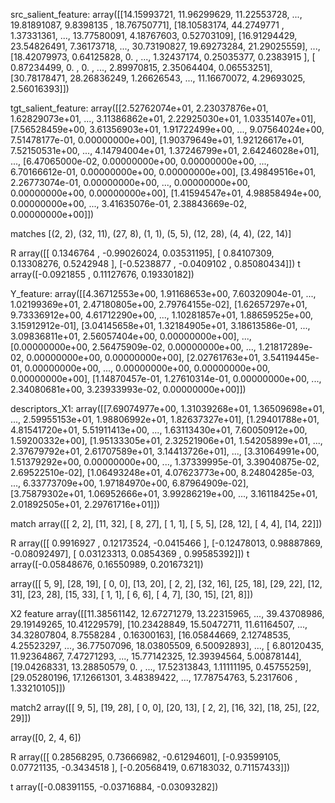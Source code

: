 src_salient_feature:
array([[14.15993721, 11.96299629, 11.22553728, ..., 19.81891087,
         9.8398135 , 18.76750771],
       [18.10583174, 44.2749771 ,  1.37331361, ..., 13.77580091,
         4.18767603,  0.52703109],
       [16.91294429, 23.54826491,  7.36173718, ..., 30.73190827,
        19.69273284, 21.29025559],
       ...,
       [18.42079973,  0.64125828,  0.        , ...,  1.32437174,
         0.25035377,  0.2383915 ],
       [ 0.87234499,  0.        ,  0.        , ...,  2.89970815,
         2.35064404,  0.06553251],
       [30.78178471, 28.26836249,  1.26626543, ..., 11.16670072,
         4.29693025,  2.56016393]])


tgt_salient_feature:
array([[2.52762074e+01, 2.23037876e+01, 1.62829073e+01, ...,
        3.11386862e+01, 2.22925030e+01, 1.03351407e+01],
       [7.56528459e+00, 3.61356903e+01, 1.91722499e+00, ...,
        9.07564024e+00, 7.51478177e-01, 0.00000000e+00],
       [1.90379649e+01, 1.92126617e+01, 7.52150531e+00, ...,
        4.14794004e+01, 1.37246799e+01, 2.64246028e+01],
       ...,
       [6.47065000e-02, 0.00000000e+00, 0.00000000e+00, ...,
        6.70166612e-01, 0.00000000e+00, 0.00000000e+00],
       [3.49849516e+01, 2.26773074e-01, 0.00000000e+00, ...,
        0.00000000e+00, 0.00000000e+00, 0.00000000e+00],
       [1.41594547e+01, 4.98858494e+00, 0.00000000e+00, ...,
        3.41635076e-01, 2.38843669e-02, 0.00000000e+00]])



matches
[(2, 2), (32, 11), (27, 8), (1, 1), (5, 5), (12, 28), (4, 4), (22, 14)]

R
array([[ 0.1346764 , -0.99026024,  0.03531195],
       [ 0.84107309,  0.13308276,  0.5242948 ],
       [-0.5238877 , -0.0409102 ,  0.85080434]])
t
array([-0.0921855 ,  0.11127676,  0.19330182])


Y_feature:
array([[4.36712553e+00, 1.91168653e+00, 7.60320904e-01, ...,
        1.02199369e+01, 2.47180805e+00, 2.79764155e-02],
       [1.62657297e+01, 9.73336912e+00, 4.61712290e+00, ...,
        1.10281857e+01, 1.88659525e+00, 3.15912912e-01],
       [3.04145658e+01, 1.32184905e+01, 3.18613586e-01, ...,
        3.09836811e+01, 2.56057404e+00, 0.00000000e+00],
       ...,
       [0.00000000e+00, 2.56475909e-02, 0.00000000e+00, ...,
        1.21817289e-02, 0.00000000e+00, 0.00000000e+00],
       [2.02761763e+01, 3.54119445e-01, 0.00000000e+00, ...,
        0.00000000e+00, 0.00000000e+00, 0.00000000e+00],
       [1.14870457e-01, 1.27610314e-01, 0.00000000e+00, ...,
        2.34080681e+00, 3.23933993e-02, 0.00000000e+00]])

descriptors_X1:
array([[7.69074977e+00, 1.31039268e+01, 1.36509698e+01, ...,
        2.59955153e+01, 1.98806992e+01, 1.82637327e+01],
       [1.29401788e+01, 4.81541720e+01, 5.51911413e+00, ...,
        1.63113430e+01, 7.60050912e+00, 1.59200332e+00],
       [1.95133305e+01, 2.32521906e+01, 1.54205899e+01, ...,
        2.37679792e+01, 2.61707589e+01, 3.14413726e+01],
       ...,
       [3.31064991e+00, 1.51379292e+00, 0.00000000e+00, ...,
        1.37339995e-01, 3.39040875e-02, 2.69522510e-02],
       [1.06493248e+01, 4.07623773e+00, 8.24804285e-03, ...,
        6.33773709e+00, 1.97184970e+00, 6.87964909e-02],
       [3.75879302e+01, 1.06952666e+01, 3.99286219e+00, ...,
        3.16118425e+01, 2.01892505e+01, 2.29761716e+01]])



match
array([[ 2,  2],
       [11, 32],
       [ 8, 27],
       [ 1,  1],
       [ 5,  5],
       [28, 12],
       [ 4,  4],
       [14, 22]])

R
array([[ 0.9916927 ,  0.12173524, -0.0415466 ],
       [-0.12478013,  0.98887869, -0.08092497],
       [ 0.03123313,  0.0854369 ,  0.99585392]])
t
array([-0.05848676,  0.16550989,  0.20167321])




array([[ 5,  9],
       [28, 19],
       [ 0,  0],
       [13, 20],
       [ 2,  2],
       [32, 16],
       [25, 18],
       [29, 22],
       [12, 31],
       [23, 28],
       [15, 33],
       [ 1,  1],
       [ 6,  6],
       [ 4,  7],
       [30, 15],
       [21,  8]])

X2 feature
array([[11.38561142, 12.67271279, 13.22315965, ..., 39.43708986,
        29.19149265, 10.41229579],
       [10.23428849, 15.50472711, 11.61164507, ..., 34.32807804,
         8.7558284 ,  0.16300163],
       [16.05844669,  2.12748535,  4.25523297, ..., 36.77507096,
        18.03805509,  6.50092893],
       ...,
       [ 6.80120435, 11.92364867,  7.47271293, ..., 15.77142325,
        12.39394564,  5.00878144],
       [19.04268331, 13.28850579,  0.        , ..., 17.52313843,
         1.11111195,  0.45755259],
       [29.05280196, 17.12661301,  3.48389422, ..., 17.78754763,
         5.2317606 ,  1.33210105]])


match2
array([[ 9,  5],
       [19, 28],
       [ 0,  0],
       [20, 13],
       [ 2,  2],
       [16, 32],
       [18, 25],
       [22, 29]])

array([0, 2, 4, 6])

R
array([[ 0.28568295,  0.73666982, -0.61294601],
       [-0.93599105,  0.07721135, -0.3434518 ],
       [-0.20568419,  0.67183032,  0.71157433]])

t
array([-0.08391155, -0.03716884, -0.03093282])